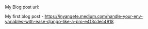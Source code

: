 My Blog post url:

My first blog post - https://inyangete.medium.com/handle-your-env-variables-with-ease-django-like-a-pro-e413cdec4918

